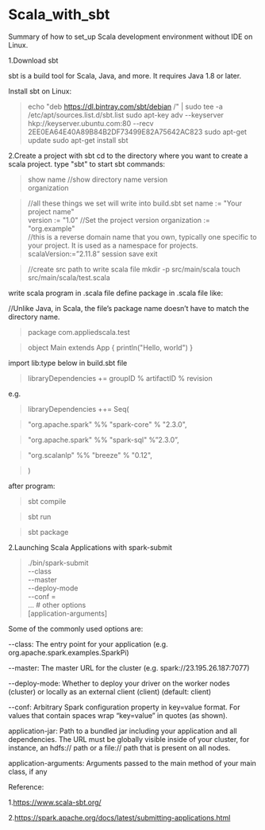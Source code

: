 # Scala_with_sbt
Summary of how to set_up Scala development  environment  without IDE on Linux.

1.Download sbt

sbt is a build tool for Scala, Java, and more. It requires Java 1.8 or later.

Install sbt on Linux:
>echo "deb https://dl.bintray.com/sbt/debian /" | sudo tee -a /etc/apt/sources.list.d/sbt.list
>sudo apt-key adv --keyserver hkp://keyserver.ubuntu.com:80 --recv 2EE0EA64E40A89B84B2DF73499E82A75642AC823
>sudo apt-get update
>sudo apt-get install sbt

2.Create a project with sbt
cd to the directory where you want to create a scala project.
type "sbt" to start sbt
commands:
>show name		//show directory name
version		
organization	

>//all these things we set will write into build.sbt
>set name := "Your project name"	
         version := "1.0"			//Set the project version
         organization := "org.example"	
>//this is a reverse domain name that you own, typically one specific to your project. It is used as a namespace for projects.
         scalaVersion:=”2.11.8”
>session save
>exit

>//create src path to write scala file 
>mkdir -p src/main/scala
>touch src/main/scala/test.scala

write scala program in .scala file
define package in .scala file like:

//Unlike Java, in Scala, the file’s package name doesn’t have to match the directory name.
>package com.appliedscala.test

>object Main extends App {
    println("Hello, world")
}

import lib:type below in build.sbt file
>libraryDependencies += groupID % artifactID % revision 

e.g.
>libraryDependencies ++= Seq(

>"org.apache.spark" %% "spark-core" % "2.3.0", 

>"org.apache.spark" %% "spark-sql" %”2.3.0”,

>"org.scalanlp" %% "breeze" % "0.12",

>)

after program:
>sbt compile

>sbt run

>sbt package

2.Launching Scala Applications with spark-submit
>./bin/spark-submit \
--class <main-class> \
--master <master-url> \
--deploy-mode <deploy-mode> \
--conf <key>=<value> \
... # other options
<application-jar> \
[application-arguments]

Some of the commonly used options are:

--class: The entry point for your application (e.g. org.apache.spark.examples.SparkPi)

--master: The master URL for the cluster (e.g. spark://23.195.26.187:7077)

--deploy-mode: Whether to deploy your driver on the worker nodes (cluster) or locally as an external client (client) (default: client) 

--conf: Arbitrary Spark configuration property in key=value format. For values that contain spaces wrap “key=value” in quotes (as shown).

application-jar: Path to a bundled jar including your application and all dependencies. The URL must be globally visible inside of your cluster, for instance, an hdfs:// path or a file:// path that is present on all nodes.

application-arguments: Arguments passed to the main method of your main class, if any

Reference:

1.https://www.scala-sbt.org/

2.https://spark.apache.org/docs/latest/submitting-applications.html
